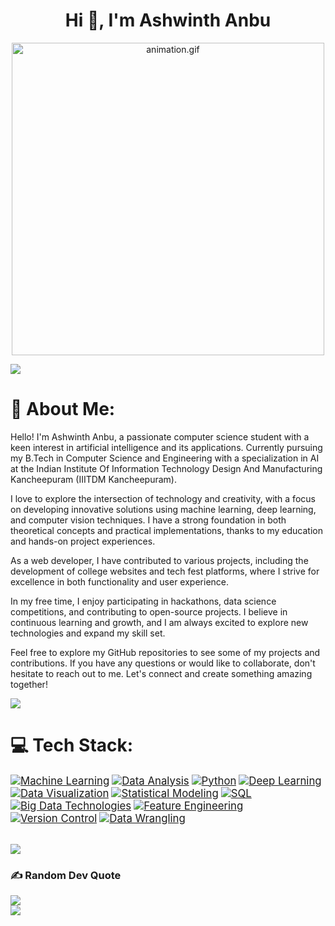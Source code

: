 <h1 align="center">Hi 👋, I'm Ashwinth Anbu</h1>
<p align="center"><img src="animation.gif" width="500" alt="animation.gif"></p>
<img src="https://user-images.githubusercontent.com/73097560/115834477-dbab4500-a447-11eb-908a-139a6edaec5c.gif">             

# 💫 About Me:
Hello! I'm Ashwinth Anbu, a passionate computer science student with a keen interest in artificial intelligence and its applications. Currently pursuing my B.Tech in Computer Science and Engineering with a specialization in AI at the Indian Institute Of Information Technology Design And Manufacturing Kancheepuram (IIITDM Kancheepuram).

I love to explore the intersection of technology and creativity, with a focus on developing innovative solutions using machine learning, deep learning, and computer vision techniques. I have a strong foundation in both theoretical concepts and practical implementations, thanks to my education and hands-on project experiences.

As a web developer, I have contributed to various projects, including the development of college websites and tech fest platforms, where I strive for excellence in both functionality and user experience.

In my free time, I enjoy participating in hackathons, data science competitions, and contributing to open-source projects. I believe in continuous learning and growth, and I am always excited to explore new technologies and expand my skill set.

Feel free to explore my GitHub repositories to see some of my projects and contributions. If you have any questions or would like to collaborate, don't hesitate to reach out to me. Let's connect and create something amazing together!<br>

<img src="https://user-images.githubusercontent.com/73097560/115834477-dbab4500-a447-11eb-908a-139a6edaec5c.gif">

# 💻 Tech Stack:
<span style="font-size: 1.2em;">[![Machine Learning](https://img.shields.io/badge/Machine%20Learning-Expert-brightgreen)](https://your-link-here)</span>
<span style="font-size: 1.2em;">[![Data Analysis](https://img.shields.io/badge/Data%20Analysis-Proficient-blue)](https://your-link-here)</span>
<span style="font-size: 1.2em;">[![Python](https://img.shields.io/badge/Python-Advanced-orange)](https://your-link-here)</span>
<span style="font-size: 1.2em;">[![Deep Learning](https://img.shields.io/badge/Deep%20Learning-Skilled-yellow)](https://your-link-here)</span>
<span style="font-size: 1.2em;">[![Data Visualization](https://img.shields.io/badge/Data%20Visualization-Proficient-brightblue)](https://your-link-here)</span>
<span style="font-size: 1.2em;">[![Statistical Modeling](https://img.shields.io/badge/Statistical%20Modeling-Knowledgeable-lightgrey)](https://your-link-here)</span>
<span style="font-size: 1.2em;">[![SQL](https://img.shields.io/badge/SQL-Competent-blueviolet)](https://your-link-here)</span>
<span style="font-size: 1.2em;">[![Big Data Technologies](https://img.shields.io/badge/Big%20Data%20Tech-Familiar-yellowgreen)](https://your-link-here)</span>
<span style="font-size: 1.2em;">[![Feature Engineering](https://img.shields.io/badge/Feature%20Engineering-Expert-brightgreen)](https://your-link-here)</span>
<span style="font-size: 1.2em;">[![Version Control](https://img.shields.io/badge/Version%20Control-Proficient-blue)](https://your-link-here)</span>
<span style="font-size: 1.2em;">[![Data Wrangling](https://img.shields.io/badge/Data%20Wrangling-Skilled-orange)](https://your-link-here)</span>

<br>
<img src="https://user-images.githubusercontent.com/73097560/115834477-dbab4500-a447-11eb-908a-139a6edaec5c.gif">

<!-- # 📊 GitHub Stats: -->
<!-- ![](https://github-readme-stats.vercel.app/api?username=AdityaKumar28&theme=react&hide_border=false&include_all_commits=true&count_private=true)<br/> -->
<!-- ![](https://github-readme-streak-stats.herokuapp.com/?user=AdityaKumar28&theme=react&hide_border=false)<br/> -->
<!-- ![](https://github-readme-stats.vercel.app/api/top-langs/?username=AdityaKumar28&theme=react&hide_border=false&include_all_commits=true&count_private=true&layout=compact)<br/> -->

<!-- <img src="https://user-images.githubusercontent.com/73097560/115834477-dbab4500-a447-11eb-908a-139a6edaec5c.gif"> -->


<!-- ## 🏆 GitHub Trophies
![](https://github-profile-trophy.vercel.app/?username=AdityaKumar28&theme=algolia&no-frame=true&no-bg=true&margin-w=5)

<img src="https://user-images.githubusercontent.com/73097560/115834477-dbab4500-a447-11eb-908a-139a6edaec5c.gif">  -->


### ✍️ Random Dev Quote
![](https://quotes-github-readme.vercel.app/api?type=horizontal&theme=radical)
<br>
<img src="https://user-images.githubusercontent.com/73097560/115834477-dbab4500-a447-11eb-908a-139a6edaec5c.gif">
